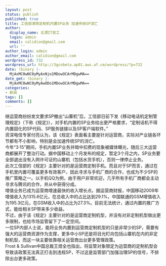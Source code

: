 ```yaml
---
layout: post
status: publish
published: true
title: 工信部清除定制机内置SP业务 加速传统SP消亡
author:
  display_name: 北漂IT民工
  login: admin
  email: calidion@gmail.com
  url: ''
author_login: admin
author_email: calidion@gmail.com
wordpress_id: 732
wordpress_url: http://3gcnbeta.ap01.aws.af.cm/wordpress/?p=732
date: !binary |-
  MjAxMC0wNC0yMyAxNjo1MDowOCArMDgwMA==
date_gmt: !binary |-
  MjAxMC0wNC0yMyAwODo1MDowOCArMDgwMA==
categories:
- 新闻
tags: []
comments: []
---
```

<p>继运营商纷纷发文要求SP撤出&ldquo;山寨机&rdquo;后，工信部日前下发《移动电话机定制管理规定》（下称《规定》），对手机内置的SP业务给出更严格要求，&ldquo;定制话机不得内置固化的SP代码、SP服务链接以及SP客户端软件。&rdquo;<br />
资深电信专家付亮认为，该《规定》表面看主要是针对运营商，实际对产业链各环节都有不小影响，特别是会加速传统SP的消亡。<br />
今年&ldquo;3&middot;15&rdquo;期间，手机内置SP业务并暗中扣费的现象被媒体曝光，随后三大运营商都展开了整治行动。据中国移动上个月发布的规定，暂定3个月之内，SP业务要全部退出没有入网许可证的山寨机（包括水货手机），否则一律停止业务。<br />
此次工信部的《规定》主要针对的是运营商定制手机。而且对于SP而言，通过在手机里内置可覆盖更多有效客户，因此寻求与手机厂商的合作，也成为不少SP的推广策略之一。以手机QQ为例，由于用户非常欢迎，几乎所有手机厂商都会主动寻求与腾讯的合作，并从中获得分成。<br />
增值业务已成为运营商增速最快的收入增长点。据运营商财报，中国移动2009年增值收入为1315.6亿元，在总收入中的占比达到29.1%，中国联通的GSM增值收入为195.3亿元，在GSM收入中的占比为27.3%。目前无法统计，通过内置的推广方式，能给相关SP带来多少收益。<br />
不过，由于该《规定》主要针对的是运营商定制机型，并没有对非定制机型做出更多限制，也给市场监管留下了一定空间。<br />
一位SP内部人士说，能将业务内置到运营商定制机型的只是非常少的SP，需要有强大的运营商资源作为支撑，更多中小SP还是将目光盯向包括山寨机在内的非定制机型，而这一块主要依靠相关运营商出台更多管理政策。<br />
Frost & Sullivan中国总裁王煜全也指出，将监管对象限定为运营商的定制机型会导致该政策无法真正打击到违规SP，不过这是监管部门加强治理SP的信号，不排除出台更多政策。</p>
